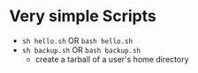 # Very simple Scripts
* `sh hello.sh` OR `bash hello.sh`
* `sh backup.sh` OR `bash backup.sh`
  * create a tarball of a user's home directory